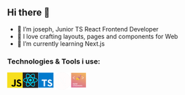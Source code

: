 ## Hi there 👋

- 👋 I’m joseph, Junior TS React Frontend Developer
- 👀 I love crafting layouts, pages and components for Web
- 🌱 I’m currently learning Next.js

### Technologies & Tools i use:

<img align="left" alt="styled components" width="36px" src="/logo/javascript.png" />
<img align="left" alt="styled components" width="36px" src="/logo/react.svg" />
<img align="left" alt="styled components" width="36px" src="/logo/typescript.jpg" />
<img align="left" alt="styled components" width="40px" src="/logo/next.png" />
<img align="left" alt="styled components" width="36px" src="/logo/styled-components.png" />
